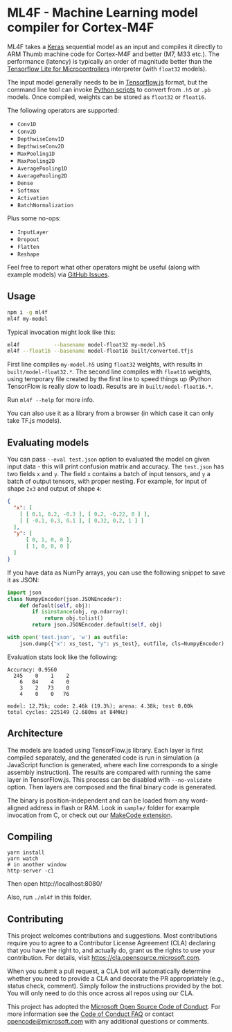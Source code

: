 # ML4F - Machine Learning model compiler for Cortex-M4F

ML4F takes a [Keras](https://keras.io/) sequential model as an input and compiles it directly to 
ARM Thumb machine code for Cortex-M4F and better (M7, M33 etc.).
The performance (latency) is typically an order of magnitude better than the
[Tensorflow Lite for Microcontrollers](https://www.tensorflow.org/lite/microcontrollers) interpreter
(with `float32` models).

The input model generally needs to be in [Tensorflow.js](https://www.tensorflow.org/js) format, but the command line tool can
invoke [Python scripts](https://www.tensorflow.org/js/guide/conversion) to convert from `.h5` or `.pb` models.
Once compiled, weights can be stored as `float32` or `float16`.

The following operators are supported:
* `Conv1D`
* `Conv2D`
* `DepthwiseConv1D`
* `DepthwiseConv2D`
* `MaxPooling1D`
* `MaxPooling2D`
* `AveragePooling1D`
* `AveragePooling2D`
* `Dense`
* `Softmax`
* `Activation`
* `BatchNormalization`

Plus some no-ops:
* `InputLayer`
* `Dropout`
* `Flatten`
* `Reshape`

Feel free to report what other operators might be useful (along with example models) via 
[GitHub Issues](https://github.com/microsoft/ml4f/issues).

## Usage

```bash
npm i -g ml4f
ml4f my-model
```

Typical invocation might look like this:

```bash
ml4f           --basename model-float32 my-model.h5
ml4f --float16 --basename model-float16 built/converted.tfjs
```

First line compiles `my-model.h5` using `float32` weights, with results in `built/model-float32.*`.
The second line compiles with `float16` weights, using temporary file created by the first
line to speed things up (Python TensorFlow is really slow to load).
Results are in `built/model-float16.*`.

Run `ml4f --help` for more info.

You can also use it as a library from a browser (in which case it can only take TF.js models).

## Evaluating models

You can pass `--eval test.json` option to evaluated the model on given input data - this will
print confusion matrix and accuracy.
The `test.json` has two fields `x` and `y`. The field `x` contains a batch of input tensors,
and `y` a batch of output tensors, with proper nesting.
For example, for input of shape `2x3` and output of shape `4`:

```json
{ 
  "x": [
    [ [ 0.1, 0.2, -0.3 ], [ 0.2, -0.22, 0 ] ],
    [ [ -0.1, 0.3, 0.1 ], [ 0.32, 0.2, 1 ] ]
  ],
  "y": [
      [ 0, 1, 0, 0 ],
      [ 1, 0, 0, 0 ]
  ]
}
```

If you have data as NumPy arrays, you can use the following snippet to save it as JSON:

```python
import json
class NumpyEncoder(json.JSONEncoder):
    def default(self, obj):
        if isinstance(obj, np.ndarray):
            return obj.tolist()
        return json.JSONEncoder.default(self, obj)

with open('test.json', 'w') as outfile:
    json.dump({"x": xs_test, "y": ys_test}, outfile, cls=NumpyEncoder)
```

Evaluation stats look like the following:

```
Accuracy: 0.9560
  245    0    1    2
    6   84    4    0
    3    2   73    0
    4    0    0   76

model: 12.75k; code: 2.46k (19.3%); arena: 4.38k; test 0.00k
total cycles: 225149 (2.680ms at 84MHz)
```

## Architecture

The models are loaded using TensorFlow.js library.
Each layer is first compiled separately, and the generated code is run in simulation
(a JavaScript function is generated, where each line corresponds to a single assembly instruction).
The results are compared with running the same layer in TensorFlow.js.
This process can be disabled with `--no-validate` option.
Then layers are composed and the final binary code is generated.

The binary is position-independent and can be loaded from any word-aligned address in flash or RAM.
Look in `sample/` folder for example invocation from C, 
or check out our [MakeCode extension](https://github.com/microsoft/pxt-ml4f).


## Compiling

```
yarn install
yarn watch
# in another window
http-server -c1
```

Then open http://localhost:8080/

Also, run `./ml4f` in this folder.

## Contributing

This project welcomes contributions and suggestions.  Most contributions require you to agree to a
Contributor License Agreement (CLA) declaring that you have the right to, and actually do, grant us
the rights to use your contribution. For details, visit https://cla.opensource.microsoft.com.

When you submit a pull request, a CLA bot will automatically determine whether you need to provide
a CLA and decorate the PR appropriately (e.g., status check, comment). Simply follow the instructions
provided by the bot. You will only need to do this once across all repos using our CLA.

This project has adopted the [Microsoft Open Source Code of Conduct](https://opensource.microsoft.com/codeofconduct/).
For more information see the [Code of Conduct FAQ](https://opensource.microsoft.com/codeofconduct/faq/) or
contact [opencode@microsoft.com](mailto:opencode@microsoft.com) with any additional questions or comments.
